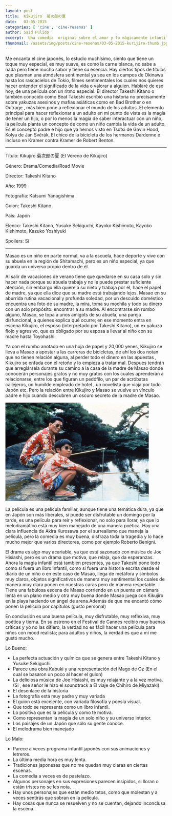 ```yaml
---
layout: post
title:  Kikujiro  菊次郎の夏
date:   03-05-2015
categories: [ 'cine', 'cine-resenas' ]
author: Said Pulido
excerpt:  Una comedia  original sobre el amor y lo mágicamente infantil
thumbnail: /assets/img/posts/cine-resenas/03-05-2015-kurijiro-thumb.jpg
---
```


Me encanta el cine japonés, lo estudio muchísimo, siento que tiene un toque muy especial, es muy suave, es como la carne blanca, no sabe a nada pero tiene mucho sabor y tiene su esencia. Hay ciertos tipos de títulos que plasman una atmósfera sentimental ya sea en los campos de Okinawa hasta los rascacielos de Tokio, filmes sentimentales los cuales nos quieres hacer entender el significado de la vida o valorar a alguien. Hablaré de eso hoy, de una película con un ritmo especial. El director Takeshi Kitano o también conocido como Beat Takeshi escribió una historia no precisamente sobre yakuzas asesinos y mafias asiáticas como en Bad Brother o en Outrage , más bien pone a reflexionar el mundo de los adultos. El elemento principal para hacer reflexionar  a un adulto en mi punto de vista es la magia de tener un hijo, o por lo menos la magia de saber interactuar con un niño, la película planta un concepto  de como un niño cambia la vida de un adulto. Es el concepto padre e hijo que ya hemos visto en Tsotsi de Gavin Hood, 	Kolya de Jan Svěrák, El chico de la bicicleta de los hermanos Dardenne e incluso en Kramer contra Kramer de Robert Benton.

<hr> 

Título: Kikujiro  菊次郎の夏 (El Vereno de Kikujiro)

Género: Drama/Comedia/Road Movie

Director: Takeshi Kitano

Año: 1999

Fotografía: Katsumi Yanagishima

Guion: 	Takeshi Kitano

País: Japón 

Elenco: Takeshi Kitano, Yusuke Sekiguchi, Kayoko Kishimoto, Kayoko Kishimoto, Kazuko Yoshiyuki 

Spoilers: Sí

<hr>

Masao es un niño en parte normal, va a la escuela, hace deporte y vive con su abuela en la región de Shitamachi, pero es un niño especial, ya que guarda un universo propio dentro de él.

Al salir de vacaciones de verano tiene que quedarse en su casa solo y sin hacer nada porque su abuela trabaja y no le puede prestar suficiente atención, sin embargo ella quiere a su nieto y trabaja por él, hace el papel de madre, ya que ella dice que su madre está trabajando lejos. Masao en su aburrida rutina vacacional y profunda soledad, por un descuido doméstico encuentra una foto de su madre, la mira, toma su mochila y todo su dinero con un solo propósito: encontrar a su madre. Al encontrarse sin rumbo alguno, Masao, se topa a unos amigots de su abuela, una pareja disfuncional, a quienes explica qué ocurre; en ese momento entra en escena Kikujiro, el esposo (interpretado por Takeshi Kitano), un ex yakuza flojo y agresivo, que es obligado por su esposa a llevar al niño con su madre hasta Toyohashi. 

Ya con el rumbo anotado en una hoja de papel y 20,000 yenes, Kikujiro se lleva a Masao a apostar a las carreras de bicicletas, de ahí los dos notan que no tienen relación alguna, al perder todo el dinero en las apuestas , Kikujiro se enfada con el retoño y lo empieza a tratar mal. Despues tendrán que arreglársela durante su camino a la casa de la madre de Masao donde conocerán personajes gratos y no muy gratos con los cuales aprenderán a relacionarse, entre los que figuran un pedófilo, un par de acróbatas callejeros, un humilde empleado de hotel , un novelista que viaja por todo Japón etc. Pero la relación entre Kikujiro y Masao se vuelve un vínculo padre e hijo cuando descubren un oscuro secreto de la madre de Masao.

![Kurijiro](/assets/img/posts/cine-resenas/03-05-2015-kurijiro-thumb.jpg)

La película es una película familiar, aunque tiene una temática dura, ya que en Japón son más liberales, si puede ser disfrutable un domingo por la tarde, es una película para reír y reflexionar, no solo para llorar, ya que lo melodramático está muy bien manejado de una manera poética. Hay una clara influencia de Akira Kurosawa  por el surrealismo que maneja la película, pero la comedia es muy buena, disfraza toda la tragedia y lo hace mucho mejor que varios directores, como por ejemplo Roberto Benigni.

El drama es algo muy acariable, ya que está sazonado con música de Joe Hisiashi, pero es un drama que motiva, que relaja, que da esperanzas. Ahora la magia infantil está también presentes, ya que Takeshi pone todo como si fuera un libro infantil, como si fuera una historia escrita desde el diario de un niño o en este caso de Masao, llega de metáfora y símbolos muy claros, objetos significativos de manera muy sentimental los cuales de manera muy clara ponen en nuestras caras pero de manera respetable. Tiene una fabulosa escena de Masao corriendo en un puente  en cámara lenta en un plano medio y otra muy buena donde Masao juega con Kikujiro en la playa haciendo un ángel de arena.Además de que me encantó cómo ponen la película por capítulos (gusto personal)

En conclusión es una buena película, muy disfrutable, muy reflexiva, muy poética y tierna. En su estreno en el Festival de Cannes recibió muy buenas críticas y yo no las difiero, la verdad no es fácil hacer una película para niños con mood realista; para adultos y niños, la verdad es que a mí me gustó mucho. 

Lo Bueno: 

* La perfecta actuación y química que se genera entre Takeshi Kitano y Yusuke Sekiguchi
* Parece una obra Kabuki y una representación del Mago de Oz (En el cual se basaron un poco al hacer el guion)
* La deliciosa música de Joe Hisiashi, es muy relajante y a la vez motiva. (Si , ese señor le hizo el soundtrack a El viaje de Chihiro de Miyazaki)
* El desenlace de la historia
* La fotografía está muy padre y muy variada
* El guion está excelente, con variada filosofía y poesía visual.
* Que todo se representa como un libro infantil.
* Lo positiva que es la película y como te motiva.
* Como representan la magia de un solo niño y su universo interior.
* Los paisajes de un Japón que sólo su gente conoce.
* El melodrama bien manejado

Lo Malo:

* Parece a veces programa infantil japonés con sus animaciones y letreros.
* La última media hora es muy lenta.
* Tradiciones japonesas que no me quedan muy claras en ciertas escenas.
* La comedia a veces es de pastelazo. 
* Algunos personajes en sus expresiones parecen insípidos, si lloran o están tristes no se les nota.
* Hay unos personajes que están medio tetos, como que molestan y a veces sentirás que sobran en la película.
* Hay cosas que nunca se resuelven y no se cuentan, dejando inconclusa la escena.
